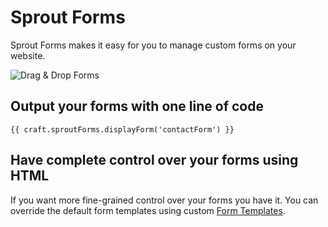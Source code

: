 # Sprout Forms

Sprout Forms makes it easy for you to manage custom forms on your website. 

![Drag & Drop Forms]({asset:5344:url})

## Output your forms with one line of code

``` twig
{{ craft.sproutForms.displayForm('contactForm') }}
```

## Have complete control over your forms using HTML

If you want more fine-grained control over your forms you have it. You can override the default form templates using custom [Form Templates]({entry:1139:url}).